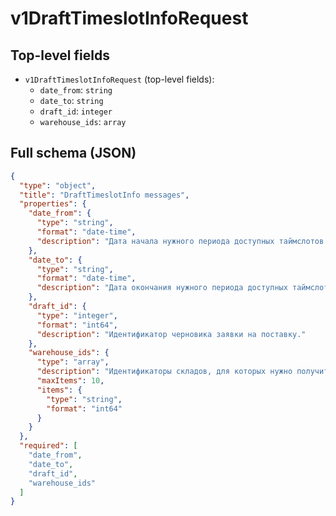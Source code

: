 # v1DraftTimeslotInfoRequest

## Top-level fields
- `v1DraftTimeslotInfoRequest` (top-level fields):
  - `date_from`: `string`
  - `date_to`: `string`
  - `draft_id`: `integer`
  - `warehouse_ids`: `array`

## Full schema (JSON)
```json
{
  "type": "object",
  "title": "DraftTimeslotInfo messages",
  "properties": {
    "date_from": {
      "type": "string",
      "format": "date-time",
      "description": "Дата начала нужного периода доступных таймслотов."
    },
    "date_to": {
      "type": "string",
      "format": "date-time",
      "description": "Дата окончания нужного периода доступных таймслотов.\n\nМаксимальный период — 28 дней с текущей даты.\n"
    },
    "draft_id": {
      "type": "integer",
      "format": "int64",
      "description": "Идентификатор черновика заявки на поставку."
    },
    "warehouse_ids": {
      "type": "array",
      "description": "Идентификаторы складов, для которых нужно получить таймслоты.",
      "maxItems": 10,
      "items": {
        "type": "string",
        "format": "int64"
      }
    }
  },
  "required": [
    "date_from",
    "date_to",
    "draft_id",
    "warehouse_ids"
  ]
}
```
